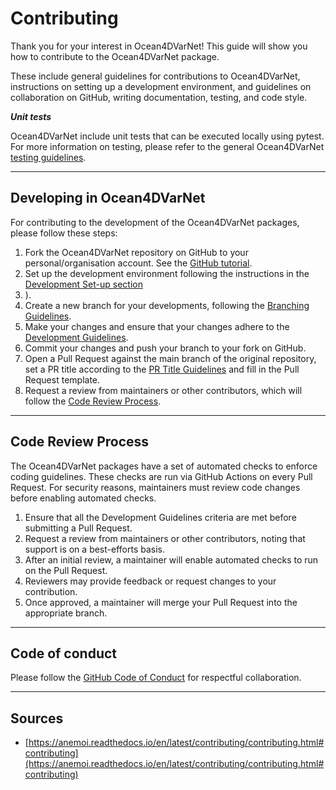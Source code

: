 # Contributing

Thank you for your interest in Ocean4DVarNet! This guide will show you how to contribute to the Ocean4DVarNet package.


These include general guidelines for contributions to Ocean4DVarNet, instructions on setting up a development environment, and guidelines on collaboration on GitHub, writing documentation, testing, and code style.


***Unit tests***

Ocean4DVarNet include unit tests that can be executed locally using pytest. For more information on testing, please refer to the general Ocean4DVarNet [testing guidelines](./contributing/testing.md).


---
## Developing in Ocean4DVarNet

For contributing to the development of the Ocean4DVarNet packages, please follow these steps:

1. Fork the Ocean4DVarNet repository on GitHub to your personal/organisation account. See the [GitHub tutorial](https://docs.github.com/en/get-started/quickstart/fork-a-repo).
2. Set up the development environment following the instructions in the [Development Set-up section](./developing.md)
3. ).
4. Create a new branch for your developments, following the [Branching Guidelines](./contributing/guidelines.md#branching-guidelines).
5. Make your changes and ensure that your changes adhere to the [Development Guidelines](./contributing/guidelines.md#development-guidelines).
6. Commit your changes and push your branch to your fork on GitHub.
7. Open a Pull Request against the main branch of the original repository, set a PR title according to the [PR Title Guidelines](./contributing/guidelines.md#pr-title-guidelines) and fill in the Pull Request template.
8. Request a review from maintainers or other contributors, which will follow the [Code Review Process](./contributing/contributing.md#code-review-process).


---
## Code Review Process

The Ocean4DVarNet packages have a set of automated checks to enforce coding guidelines. These checks are run via GitHub Actions on every Pull Request. For security reasons, maintainers must review code changes before enabling automated checks.

1. Ensure that all the Development Guidelines criteria are met before submitting a Pull Request.
2. Request a review from maintainers or other contributors, noting that support is on a best-efforts basis.
3. After an initial review, a maintainer will enable automated checks to run on the Pull Request.
4. Reviewers may provide feedback or request changes to your contribution.
5. Once approved, a maintainer will merge your Pull Request into the appropriate branch.


---
## Code of conduct

Please follow the [GitHub Code of Conduct](https://docs.github.com/en/site-policy/github-terms/github-community-code-of-conduct) for respectful collaboration.


---
## Sources

- [https://anemoi.readthedocs.io/en/latest/contributing/contributing.html#contributing](https://anemoi.readthedocs.io/en/latest/contributing/contributing.html#contributing)